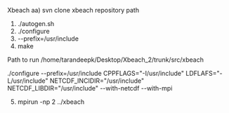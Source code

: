 Xbeach
aa) svn clone xbeach repository path

1) ./autogen.sh
2) ./configure 
3) --prefix=/usr/include
4) make

Path to run
/home/tarandeepk/Desktop/Xbeach_2/trunk/src/xbeach

./configure --prefix=/usr/include CPPFLAGS="-I/usr/include" LDFLAFS="-L/usr/include" NETCDF_INCIDIR="/usr/include" NETCDF_LIBDIR="/usr/include" --with-netcdf --with-mpi


5) mpirun -np 2 ../xbeach
